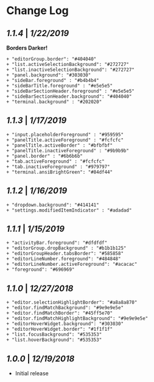 # Change Log

## _1.1.4_  |  _1/22/2019_

**Borders Darker!**

    + "editorGroup.border": "#404040"
    + "list.activeSelectionBackground": "#272727"
    + "list.inactiveSelectionBackground": "#272727"
    + "panel.background": "#303030"
    + "sideBar.foreground" : "#b4b4b4"
    + "sideBarTitle.foreground" : "#e5e5e5"
    + "sideBarSectionHeader.foreground" : "#e5e5e5"
    + "sideBarSectionHeader.background": "#404040"
    + "terminal.background" : "#202020"

## _1.1.3_  |  _1/17/2019_

    + "input.placeholderForeground" : "#959595"
    + "panelTitle.activeForeground" : "#fcfcfc"
    + "panelTitle.activeBorder" : "#bfbfbf"
    + "panelTitle.inactiveForeground" : "#9b9b9b"
    + "panel.border" : "#6b6b6b"
    + "tab.activeForeground" : "#fcfcfc"
    + "tab.inactiveForeground" : "#979797"
    + "terminal.ansiBrightGreen": "#84df44"

## _1.1.2_  |  _1/16/2019_

    + "dropdown.background": "#414141"
    + "settings.modifiedItemIndicator" : "#adadad"

## _1.1.1_  |  _1/15/2019_

    + "activityBar.foreground": "#dfdfdf"
    + "editorGroup.dropBackground" : "#b1b1b125"
    + "editorGroupHeader.tabsBorder": "#585858"
    + "editorLineNumber.foreground": "#484848"
    + "editorLineNumber.activeForeground": "#acacac"
    + "foreground": "#696969"

## _1.1.0_  |  _12/27/2018_

    + "editor.selectionHighlightBorder": "#a8a8a870"
    + "editor.findMatchBackground": "#9e9e9e5e"
    + "editor.findMatchBorder": "#45ff5e70"
    + "editor.findMatchHighlightBackground": "#9e9e9e5e"
    + "editorHoverWidget.background": "#303030"
    + "editorHoverWidget.border": "#1f1f1f"
    + "list.focusBackground": "#535353"
    + "list.hoverBackground": "#535353"

## _1.0.0_  |  _12/19/2018_

- Initial release
